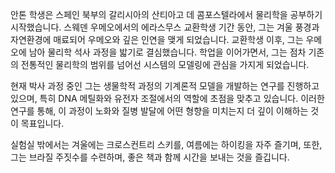 안톤 학생은 스페인 북부의 갈리시아의 산티아고 데 콤포스텔라에서 물리학을 공부하기 시작했습니다. 스웨덴 우메오에서의 에라스무스 교환학생 기간 동안, 그는 겨울 풍경과 자연환경에 매료되어 우메오와 깊은 인연을 맺게 되었습니다. 교환학생 이후, 그는 우메오에 남아 물리학 석사 과정을 밟기로 결심했습니다. 학업을 이어가면서, 그는 점차 기존의 전통적인 물리학의 범위를 넘어선 시스템의 모델링에 관심을 가지게 되었습니다.

현재 박사 과정 중인 그는 생물학적 과정의 기계론적 모델을 개발하는 연구를 진행하고 있으며, 특히 DNA 메틸화와 유전자 조절에서의 역할에 초점을 맞추고 있습니다. 이러한 연구를 통해, 이 과정이 노화와 질병 발달에 어떤 형향을 미치는지 더 깊이 이해하는 것이 목표입니다.

실험실 밖에서는 겨울에는 크로스컨트리 스키를, 여름에는 하이킹을 자주 즐기며, 또한, 그는 브라질 주짓수를 수련하며, 좋은 책과 함께 시간을 보내는 것을 즐깁니다.


